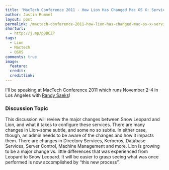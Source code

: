 ```yaml
---
title: 'MacTech Conference 2011 - How Lion Has Changed Mac OS X: Services, Features and Capabilities'
author: Justin Rummel
layout: post
permalink: /mactech-conference-2011-how-lion-has-changed-mac-os-x-services-features-and-capabilities/
shorturl:
  - http://j.mp/p8BCZP
tags: 
  - Lion
  - Mactech
  - OSXS
comments: true
image:
  feature:
  credit:
  creditlink:
---
```

I'll be speaking at MacTech Conference 2011 which runs November 2-4 in Los Angeles with [Randy Saeks][MacTech]!

[MacTech]: http://techrecess.com/

### Discussion Topic
This discussion will review the major changes between Snow Leopard and Lion, and what it takes to configure these services. There are many changes in Lion–some subtle, and some no so subtle. In either case, though, an admin needs to be aware of the changes and how it impacts them. There are changes in Directory Services, Kerberos, Database Services, Server Control, Machine Management and more. Lion is growing to be a major change vs. little differences that was experienced from Leopard to Snow Leopard. It will be easier to grasp seeing what was once performed is now accomplished by “this new process”.
